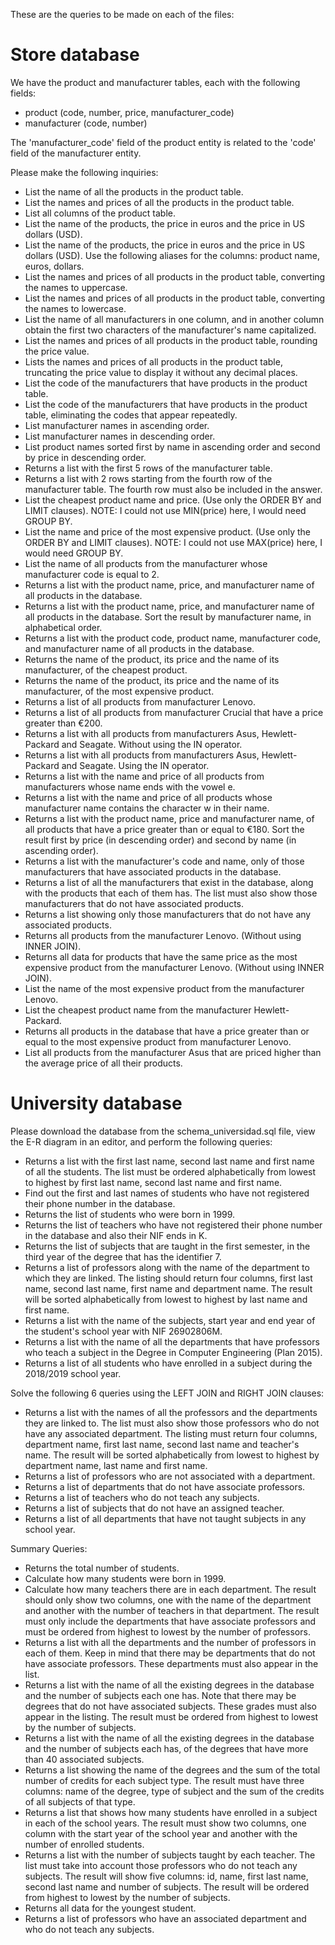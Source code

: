 These are the queries to be made on each of the files:

# Store database

We have the product and manufacturer tables, each with the following fields:

- product (code, number, price, manufacturer_code)
- manufacturer (code, number)

The 'manufacturer_code' field of the product entity is related to the 'code' field of the manufacturer entity.

Please make the following inquiries:

- List the name of all the products in the product table.
- List the names and prices of all the products in the product table.
- List all columns of the product table.
- List the name of the products, the price in euros and the price in US dollars (USD).
- List the name of the products, the price in euros and the price in US dollars (USD). Use the following aliases for the columns: product name, euros, dollars.
- List the names and prices of all products in the product table, converting the names to uppercase. 
- List the names and prices of all products in the product table, converting the names to lowercase.
- List the name of all manufacturers in one column, and in another column obtain the first two characters of the manufacturer's name capitalized.
- List the names and prices of all products in the product table, rounding the price value.
- Lists the names and prices of all products in the product table, truncating the price value to display it without any decimal places.
- List the code of the manufacturers that have products in the product table.
- List the code of the manufacturers that have products in the product table, eliminating the codes that appear repeatedly.
- List manufacturer names in ascending order.
- List manufacturer names in descending order.
- List product names sorted first by name in ascending order and second by price in descending order.
- Returns a list with the first 5 rows of the manufacturer table.
- Returns a list with 2 rows starting from the fourth row of the manufacturer table. The fourth row must also be included in the answer.
- List the cheapest product name and price. (Use only the ORDER BY and LIMIT clauses). NOTE: I could not use MIN(price) here, I would need GROUP BY.
- List the name and price of the most expensive product. (Use only the ORDER BY and LIMIT clauses). NOTE: I could not use MAX(price) here, I would need GROUP BY.
- List the name of all products from the manufacturer whose manufacturer code is equal to 2.
- Returns a list with the product name, price, and manufacturer name of all products in the database.
- Returns a list with the product name, price, and manufacturer name of all products in the database. Sort the result by manufacturer name, in alphabetical order.
- Returns a list with the product code, product name, manufacturer code, and manufacturer name of all products in the database.
- Returns the name of the product, its price and the name of its manufacturer, of the cheapest product.
- Returns the name of the product, its price and the name of its manufacturer, of the most expensive product.
- Returns a list of all products from manufacturer Lenovo.
- Returns a list of all products from manufacturer Crucial that have a price greater than €200.
- Returns a list with all products from manufacturers Asus, Hewlett-Packard and Seagate. Without using the IN operator.
- Returns a list with all products from manufacturers Asus, Hewlett-Packard and Seagate. Using the IN operator.
- Returns a list with the name and price of all products from manufacturers whose name ends with the vowel e.
- Returns a list with the name and price of all products whose manufacturer name contains the character w in their name.
- Returns a list with the product name, price and manufacturer name, of all products that have a price greater than or equal to €180. Sort the result first by price (in descending order) and second by name (in ascending order).
- Returns a list with the manufacturer's code and name, only of those manufacturers that have associated products in the database.
- Returns a list of all the manufacturers that exist in the database, along with the products that each of them has. The list must also show those manufacturers that do not have associated products.
- Returns a list showing only those manufacturers that do not have any associated products.
- Returns all products from the manufacturer Lenovo. (Without using INNER JOIN).
- Returns all data for products that have the same price as the most expensive product from the manufacturer Lenovo. (Without using INNER JOIN).
- List the name of the most expensive product from the manufacturer Lenovo.
- List the cheapest product name from the manufacturer Hewlett-Packard.
- Returns all products in the database that have a price greater than or equal to the most expensive product from manufacturer Lenovo.
- List all products from the manufacturer Asus that are priced higher than the average price of all their products.

# University database

Please download the database from the schema_universidad.sql file, view the E-R diagram in an editor, and perform the following queries:

- Returns a list with the first last name, second last name and first name of all the students. The list must be ordered alphabetically from lowest to highest by first last name, second last name and first name.
- Find out the first and last names of students who have not registered their phone number in the database.
- Returns the list of students who were born in 1999.
- Returns the list of teachers who have not registered their phone number in the database and also their NIF ends in K.
- Returns the list of subjects that are taught in the first semester, in the third year of the degree that has the identifier 7.
- Returns a list of professors along with the name of the department to which they are linked. The listing should return four columns, first last name, second last name, first name and department name. The result will be sorted alphabetically from lowest to highest by last name and first name.
- Returns a list with the name of the subjects, start year and end year of the student's school year with NIF 26902806M.
- Returns a list with the name of all the departments that have professors who teach a subject in the Degree in Computer Engineering (Plan 2015).
- Returns a list of all students who have enrolled in a subject during the 2018/2019 school year.

Solve the following 6 queries using the LEFT JOIN and RIGHT JOIN clauses:
- Returns a list with the names of all the professors and the departments they are linked to. The list must also show those professors who do not have any associated department. The listing must return four columns, department name, first last name, second last name and teacher's name. The result will be sorted alphabetically from lowest to highest by department name, last name and first name.
- Returns a list of professors who are not associated with a department.
- Returns a list of departments that do not have associate professors.
- Returns a list of teachers who do not teach any subjects.
- Returns a list of subjects that do not have an assigned teacher.
- Returns a list of all departments that have not taught subjects in any school year.

Summary Queries:

- Returns the total number of students.
- Calculate how many students were born in 1999.
- Calculate how many teachers there are in each department. The result should only show two columns, one with the name of the department and another with the number of teachers in that department. The result must only include the departments that have associate professors and must be ordered from highest to lowest by the number of professors.
- Returns a list with all the departments and the number of professors in each of them. Keep in mind that there may be departments that do not have associate professors. These departments must also appear in the list.
- Returns a list with the name of all the existing degrees in the database and the number of subjects each one has. Note that there may be degrees that do not have associated subjects. These grades must also appear in the listing. The result must be ordered from highest to lowest by the number of subjects.
- Returns a list with the name of all the existing degrees in the database and the number of subjects each has, of the degrees that have more than 40 associated subjects.
- Returns a list showing the name of the degrees and the sum of the total number of credits for each subject type. The result must have three columns: name of the degree, type of subject and the sum of the credits of all subjects of that type.
- Returns a list that shows how many students have enrolled in a subject in each of the school years. The result must show two columns, one column with the start year of the school year and another with the number of enrolled students.
- Returns a list with the number of subjects taught by each teacher. The list must take into account those professors who do not teach any subjects. The result will show five columns: id, name, first last name, second last name and number of subjects. The result will be ordered from highest to lowest by the number of subjects.
- Returns all data for the youngest student.
- Returns a list of professors who have an associated department and who do not teach any subjects.